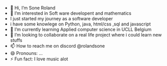 - 👋 Hi, I’m Sone Roland
- 👀 I’m interested in Soft ware developent and mathematics
- I just started my journey as a software developer
- i have some knowlege on Python, java, html/css ,sql and javascript
- 🌱 I’m currently learning Applied computer science in UCLL Belgium
- 💞️ I’m looking to collaborate on a real life project where i could learn new stuffs
- 📫 How to reach me on discord @rolandsone
- 😄 Pronouns: ...
- ⚡ Fun fact: I love music alot

<!---
r0962536/r0962536 is a ✨ special ✨ repository because its `README.md` (this file) appears on your GitHub profile.
You can click the Preview link to take a look at your changes.
--->
